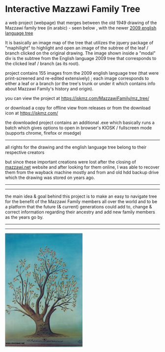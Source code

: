 # Interactive Mazzawi Family Tree


a web project (webpage) that merges between the old 1949 drawing of the Mazzawi family tree (in arabic) - seen below , with the newer [2009 english language tree](./res/mazzawi_english)

It is basically an image map of the tree that utilizes the jquery package of "maphilight" to highlight and open an image of the subtree of the leaf / branch clicked on the original drawing.  The image shown inside a "modal" div is the subtree from the English language 2009 tree that corresponds to the clicked leaf / branch (as its root).

project contains 155 images from the 2009 english language tree (that were print-screened and re-edited extensively) ; each image corresponds to either a leaf or a branch (or the tree's trunk or under it which contains info about Mazzawi Family's history and origin).


you can view the project at https://iskmz.com/MazzawiFamily/mz_tree/

or download a copy for offline view from releases or from the download icon at https://iskmz.com/

the downloaded project contains an additional .exe which basically runs a batch which gives options to open in browser's KIOSK / fullscreen mode (supports chrome, firefox or msedge)

----------

all rights for the drawing and the english language tree belong to their respective creators

but since these important creations were lost after the closing of [mazzawi.net](http://mazzawi.net/) website and after looking for them online, I was able to recover them from the wayback machine mostly and from and old hdd backup drive which the drawing was stored on years ago.

----------


***
the main idea & goal behind this project is to make an easy to navigate tree for the benefit of the Mazzawi Family members all over the world and to be a platform that the future (& current) generations could add to, change & correct information regarding their ancestry and add new family members as the years go by.
***

----------

<img src="./res/mazzawi-family-tree-1949.png" width="50%" height="50%">
